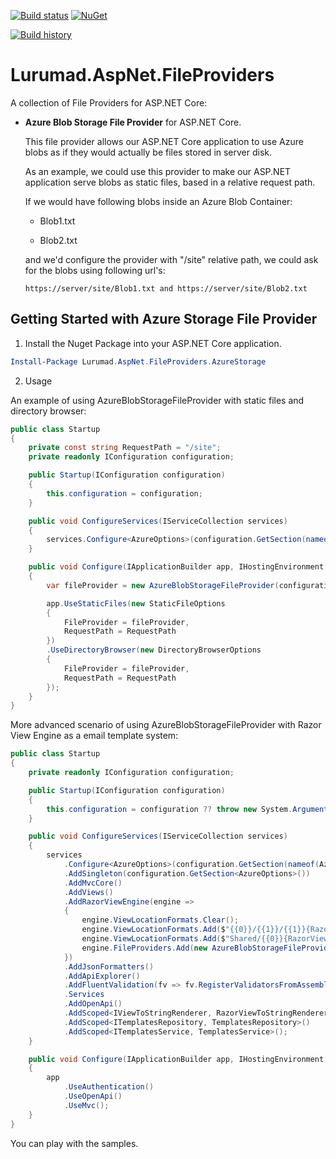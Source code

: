 [![Build status](https://ci.appveyor.com/api/projects/status/74qic5p9f6vvjwdv?svg=true)](https://ci.appveyor.com/project/lurumad/aspnetfileproviders) [![NuGet](https://img.shields.io/nuget/v/Lurumad.AspNet.FileProviders.AzureStorage.svg)](https://www.nuget.org/packages/Lurumad.AspNet.FileProviders.AzureStorage/)

[![Build history](https://buildstats.info/appveyor/chart/lurumad/aspnetfileproviders)](https://ci.appveyor.com/project/lurumad/aspnetfileproviders/history)

# Lurumad.AspNet.FileProviders

A collection of File Providers for ASP.NET Core:

- **Azure Blob Storage File Provider** for ASP.NET Core.

  This file provider allows our ASP.NET Core application to use Azure blobs as if they would actually be files stored in server disk.

  As an example, we could use this provider to make our ASP.NET application serve blobs as static files, based in a relative request path.

  If we would have following blobs inside an Azure Blob Container:

  - Blob1.txt

  - Blob2.txt

  and we'd configure the provider with "/site" relative path, we could ask for the blobs using following url's:

      https://server/site/Blob1.txt and https://server/site/Blob2.txt

## Getting Started with Azure Storage File Provider

1. Install the Nuget Package into your ASP.NET Core application.

``` PowerShell
Install-Package Lurumad.AspNet.FileProviders.AzureStorage
```

2. Usage

An example of using AzureBlobStorageFileProvider with static files and directory browser:

```csharp
public class Startup
{
    private const string RequestPath = "/site";
    private readonly IConfiguration configuration;

    public Startup(IConfiguration configuration)
    {
        this.configuration = configuration;
    }

    public void ConfigureServices(IServiceCollection services)
    {
        services.Configure<AzureOptions>(configuration.GetSection(nameof(AzureOptions)));
    }

    public void Configure(IApplicationBuilder app, IHostingEnvironment env)
    {
        var fileProvider = new AzureBlobStorageFileProvider(configuration.GetSection<AzureOptions>());

        app.UseStaticFiles(new StaticFileOptions
        {
            FileProvider = fileProvider,
            RequestPath = RequestPath
        })
        .UseDirectoryBrowser(new DirectoryBrowserOptions
        {
            FileProvider = fileProvider,
            RequestPath = RequestPath
        });
    }
}
```

More advanced scenario of using AzureBlobStorageFileProvider with Razor View Engine as a email template system:

```csharp
public class Startup
{
    private readonly IConfiguration configuration;

    public Startup(IConfiguration configuration)
    {
        this.configuration = configuration ?? throw new System.ArgumentNullException(nameof(configuration));
    }

    public void ConfigureServices(IServiceCollection services)
    {
        services
            .Configure<AzureOptions>(configuration.GetSection(nameof(AzureOptions)))
            .AddSingleton(configuration.GetSection<AzureOptions>())
            .AddMvcCore()
            .AddViews()
            .AddRazorViewEngine(engine =>
            {
                engine.ViewLocationFormats.Clear();
                engine.ViewLocationFormats.Add($"{{0}}/{{1}}/{{1}}{RazorViewEngine.ViewExtension}");
                engine.ViewLocationFormats.Add($"Shared/{{0}}{RazorViewEngine.ViewExtension}");
                engine.FileProviders.Add(new AzureBlobStorageFileProvider(configuration.GetSection<AzureOptions>()));
            })
            .AddJsonFormatters()
            .AddApiExplorer()
            .AddFluentValidation(fv => fv.RegisterValidatorsFromAssemblyContaining<TemplateCreateValidator>())
            .Services
            .AddOpenApi()
            .AddScoped<IViewToStringRenderer, RazorViewToStringRenderer>()
            .AddScoped<ITemplatesRepository, TemplatesRepository>()
            .AddScoped<ITemplatesService, TemplatesService>();
    }

    public void Configure(IApplicationBuilder app, IHostingEnvironment env)
    {
        app
            .UseAuthentication()
            .UseOpenApi()
            .UseMvc();
    }
}
```

You can play with the samples.
